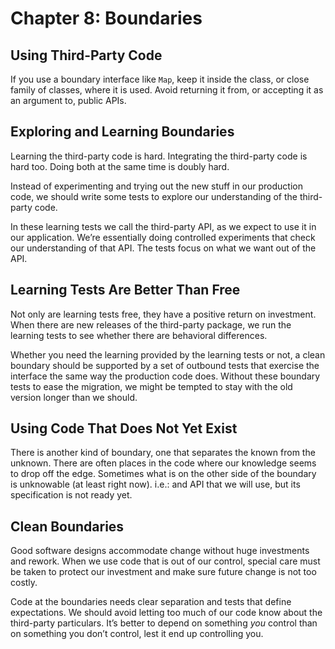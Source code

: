 # Chapter 8: Boundaries

## Using Third-Party Code

If you use a boundary interface like `Map`, keep it inside the class, or close family of classes, where it is used. Avoid returning it from, or accepting it as an argument to, public APIs.

## Exploring and Learning Boundaries

Learning the third-party code is hard. Integrating the third-party code is hard too. Doing both at the same time is doubly hard.

Instead of experimenting and trying out the new stuff in our production code, we should write some tests to explore our understanding of the third-party code.

In these learning tests we call the third-party API, as we expect to use it in our application. We’re essentially doing controlled experiments that check our understanding of that API. The tests focus on what we want out of the API.

## Learning Tests Are Better Than Free

Not only are learning tests free, they have a positive return on investment. When there are new releases of the third-party package, we run the learning tests to see whether there are behavioral differences.

Whether you need the learning provided by the learning tests or not, a clean boundary should be supported by a set of outbound tests that exercise the interface the same way the production code does. Without these boundary tests to ease the migration, we might be tempted to stay with the old version longer than we should.

## Using Code That Does Not Yet Exist

There is another kind of boundary, one that separates the known from the unknown. There are often places in the code where our knowledge seems to drop off the edge. Sometimes what is on the other side of the boundary is unknowable (at least right now). i.e.: and API that we will use, but its specification is not ready yet.

## Clean Boundaries

Good software designs accommodate change without huge investments and rework. When we use code that is out of our control, special care must be taken to protect our investment and make sure future change is not too costly.

Code at the boundaries needs clear separation and tests that define expectations. We should avoid letting too much of our code know about the third-party particulars. It’s better to depend on something _you_ control than on something you don’t control, lest it end up controlling you.
